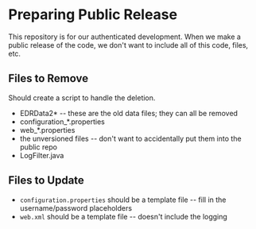 # Preparing Public Release

This repository is for our authenticated development.  When we make a public release of the code, we don't want to include all of this code, files, etc. 

## Files to Remove

Should create a script to handle the deletion.

  * EDRData2* -- these are the old data files; they can all be removed
  * configuration_*.properties
  * web_*.properties
  * the unversioned files -- don't want to accidentally put them into the public repo
  * LogFilter.java

## Files to Update

  * `configuration.properties` should be a template file -- fill in the username/password placeholders
  * `web.xml` should be a template file -- doesn't include the logging